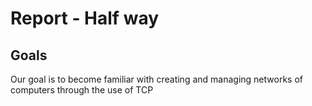 # Report - Half way

## Goals
Our goal is to become familiar with creating and managing networks of computers through the use of TCP